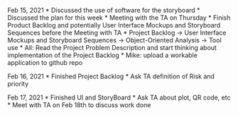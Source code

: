Feb 15, 2021
    * Discussed the use of software for the storyboard
    * Discussed the plan for this week
    * Meeting with the TA on Thursday
    * Finish Product Backlog and potentially User Interface Mockups and Storyboard Sequences before the Meeting with TA
    * Project Backlog -> User Interface Mockups and Storyboard Sequences -> Object-Oriented Analysis -> Tool use
    * All: Read the Project Problem Description and start thinking about implementation of the Project Backlog
    * Mike: upload a workable application to github repo

Feb 16, 2021
    * Finished Project Backlog
    * Ask TA definition of Risk and priority

Feb 17, 2021
    * Finished UI and StoryBoard
    * Ask TA about plot, QR code, etc
    * Meet with TA on Feb 18th to discuss work done
